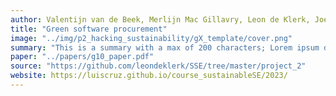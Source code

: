 ```yaml
---
author: Valentijn van de Beek, Merlijn Mac Gillavry, Leon de Klerk, Joey de Water
title: "Green software procurement"
image: "../img/p2_hacking_sustainability/gX_template/cover.png"
summary: "This is a summary with a max of 200 characters; Lorem ipsum dolor sit amet, consectetur adipisicing elit, dos eiusmod tempor incididunt ut labore et dolore magna aliqua. Ut enim ad minim veniam, quis."
paper: "../papers/g10_paper.pdf"
source: "https://github.com/leondeklerk/SSE/tree/master/project_2"
website: https://luiscruz.github.io/course_sustainableSE/2023/
---
```

